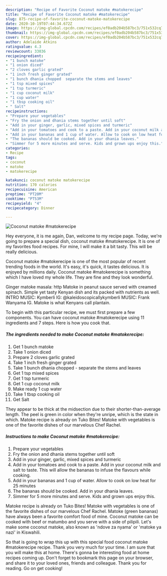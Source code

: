```yaml
---
description: "Recipe of Favorite Coconut matoke #matokerecipe"
title: "Recipe of Favorite Coconut matoke #matokerecipe"
slug: 875-recipe-of-favorite-coconut-matoke-matokerecipe
date: 2020-10-19T07:44:34.672Z
image: https://img-global.cpcdn.com/recipes/ef0adb204b587bc3/751x532cq70/coconut-matoke-matokerecipe-recipe-main-photo.jpg
thumbnail: https://img-global.cpcdn.com/recipes/ef0adb204b587bc3/751x532cq70/coconut-matoke-matokerecipe-recipe-main-photo.jpg
cover: https://img-global.cpcdn.com/recipes/ef0adb204b587bc3/751x532cq70/coconut-matoke-matokerecipe-recipe-main-photo.jpg
author: Adelaide Atkins
ratingvalue: 4.3
reviewcount: 33036
recipeingredient:
- "1 bunch matoke"
- "1 onion diced"
- "2 cloves garlic grated"
- "1 inch fresh ginger grated"
- "1 bunch dhania chopped  separate the stems and leaves"
- "1 tsp mixed spices"
- "1 tsp turmeric"
- "1 cup coconut milk"
- "1 cup water"
- "1 tbsp cooking oil"
- " Salt"
recipeinstructions:
- "Prepare your vegetables"
- "Fry the onion and dhania stems together until soft"
- "Add in your ginger, garlic, mixed spices and turmeric"
- "Add in your tomatoes and cook to a paste. Add in your coconut milk and salt to taste. This will allow the bananas to infuse the flavours while cooking."
- "Add in your bananas and 1 cup of water. Allow to cook on low heat for 25 minutes"
- "The bananas should be cooked. Add in your dhania leaves."
- "Simmer for 5 more minutes and serve. Kids and grown ups enjoy this."
categories:
- Recipe
tags:
- coconut
- matoke
- matokerecipe

katakunci: coconut matoke matokerecipe 
nutrition: 170 calories
recipecuisine: American
preptime: "PT20M"
cooktime: "PT53M"
recipeyield: "4"
recipecategory: Dinner

---
```



![Coconut matoke #matokerecipe](https://img-global.cpcdn.com/recipes/ef0adb204b587bc3/751x532cq70/coconut-matoke-matokerecipe-recipe-main-photo.jpg)

Hey everyone, it is me again, Dan, welcome to my recipe page. Today, we're going to prepare a special dish, coconut matoke #matokerecipe. It is one of my favorites food recipes. For mine, I will make it a bit tasty. This will be really delicious.

Coconut matoke #matokerecipe is one of the most popular of recent trending foods in the world. It's easy, it's quick, it tastes delicious. It is enjoyed by millions daily. Coconut matoke #matokerecipe is something which I have loved my whole life. They are fine and they look wonderful.

Ginger matoke masala: http Matoke in peanut sauce served with creamed spinach. Simple yet tasty Kenyan dish and its packed with nutrients as well. INTRO MUSIC: Kymberli IG: @kaleidoscopicallykymberli MUSIC: Frank Wanyama IG. Matoke is what Kenyans call plantain.


To begin with this particular recipe, we must first prepare a few components. You can have coconut matoke #matokerecipe using 11 ingredients and 7 steps. Here is how you cook that.

<!--inarticleads1-->

##### The ingredients needed to make Coconut matoke #matokerecipe:

1. Get 1 bunch matoke
1. Take 1 onion diced
1. Prepare 2 cloves garlic grated
1. Take 1 inch fresh ginger grated
1. Take 1 bunch dhania chopped - separate the stems and leaves
1. Get 1 tsp mixed spices
1. Get 1 tsp turmeric
1. Get 1 cup coconut milk
1. Make ready 1 cup water
1. Take 1 tbsp cooking oil
1. Get  Salt


They appear to be thick at the midsection due to their shorter-than-average length. The peel is green in color when they&#39;re unripe, which is the state in which. Matoke recipe is already on Tuko Bites! Matoke with vegetables is one of the favorite dishes of our marvelous Chef Rachel. 

<!--inarticleads2-->

##### Instructions to make Coconut matoke #matokerecipe:

1. Prepare your vegetables
1. Fry the onion and dhania stems together until soft
1. Add in your ginger, garlic, mixed spices and turmeric
1. Add in your tomatoes and cook to a paste. Add in your coconut milk and salt to taste. This will allow the bananas to infuse the flavours while cooking.
1. Add in your bananas and 1 cup of water. Allow to cook on low heat for 25 minutes
1. The bananas should be cooked. Add in your dhania leaves.
1. Simmer for 5 more minutes and serve. Kids and grown ups enjoy this.


Matoke recipe is already on Tuko Bites! Matoke with vegetables is one of the favorite dishes of our marvelous Chef Rachel. Matoke (green bananas) have always been a favorite comfort food of mine. Coconut matoke can be cooked with beef or matumbo and you serve with a side of pilipili. Let&#39;s make some coconut matoke, also known as &#39;ndove za nyama&#39; or &#39;matoke ya nazi&#39; in Kiswahili. 

So that is going to wrap this up with this special food coconut matoke #matokerecipe recipe. Thank you very much for your time. I am sure that you will make this at home. There's gonna be interesting food at home recipes coming up. Don't forget to bookmark this page on your browser, and share it to your loved ones, friends and colleague. Thank you for reading. Go on get cooking!
